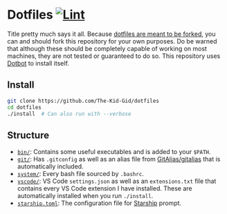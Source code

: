 # Dotfiles [![Lint](https://github.com/The-Kid-Gid/dotfiles/workflows/Lint/badge.svg)](https://github.com/The-Kid-Gid/dotfiles/actions?query=workflow%3ALint)

Title pretty much says it all. Because [dotfiles are meant to be forked](https://zachholman.com/2010/08/dotfiles-are-meant-to-be-forked), you can and should fork this repository for your own purposes. Do be warned that although these should be completely capable of working on most machines, they are not tested or guaranteed to do so. This repository uses [Dotbot](https://github.com/anishathalye/dotbot) to install itself.

## Install

```bash
git clone https://github.com/The-Kid-Gid/dotfiles
cd dotfiles
./install  # Can also run with --verbose
```

## Structure

- [`bin/`](https://github.com/The-Kid-Gid/dotfiles/tree/master/bin): Contains some useful executables and is added to your `$PATH`.
- [`git/`](https://github.com/The-Kid-Gid/dotfiles/tree/master/git): Has `.gitconfig` as well as an alias file from [GitAlias/gitalias](https://github.com/GitAlias/gitalias) that is automatically included.
- [`system/`](https://github.com/The-Kid-Gid/dotfiles/tree/master/system): Every bash file sourced by `.bashrc`.
- [`vscode/`](https://github.com/The-Kid-Gid/dotfiles/tree/master/vscode): VS Code `settings.json` as well as an `extensions.txt` file that contains every VS Code extension I have installed. These are automatically installed when you run `./install`.
- [`starship.toml`](https://github.com/The-Kid-Gid/dotfiles/blob/master/starship.toml): The configuration file for [Starship](https://starship.rs) prompt.